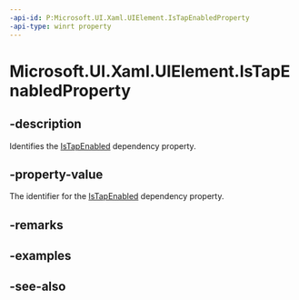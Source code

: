```yaml
---
-api-id: P:Microsoft.UI.Xaml.UIElement.IsTapEnabledProperty
-api-type: winrt property
---
```


<!-- Property syntax
public Microsoft.UI.Xaml.DependencyProperty IsTapEnabledProperty { get; }
-->

# Microsoft.UI.Xaml.UIElement.IsTapEnabledProperty

## -description

Identifies the [IsTapEnabled](uielement_istapenabled.md) dependency property.

## -property-value

The identifier for the [IsTapEnabled](uielement_istapenabled.md) dependency property.

## -remarks

## -examples

## -see-also
